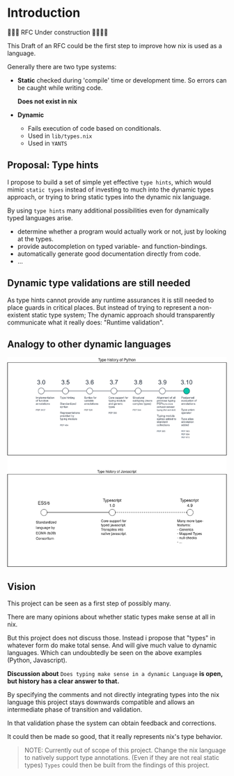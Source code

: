 # Introduction

🚧🚧🚧 RFC Under construction 🚧🚧🚧🚧

This Draft of an RFC could be the first step to improve how nix is used as a language.

Generally there are two type systems:

- __Static__
  checked during 'compile' time or development time.
  So errors can be caught while writing code.
  
  __Does not exist in nix__  
  
- __Dynamic__
    - Fails execution of code based on conditionals.
    - Used in `lib/types.nix`
    - Used in `YANTS`

## Proposal: Type hints

I propose to build a set of simple yet effective `type hints`, which would mimic `static types` instead of investing to much into the dynamic types approach,
or trying to bring static types into the dynamic nix language.

By using `type hints` many additional possibilities even for dynamically typed languages arise.

- determine whether a program would actually work or not, just by looking at the types.
- provide autocompletion on typed variable- and function-bindings.
- automatically generate good documentation directly from code.
- ...

## Dynamic type validations are still needed

As type hints cannot provide any runtime assurances it is still needed to place guards in critical places.
But instead of trying to represent a non-existent static type system;
The dynamic approach should transparently communicate what it really does: "Runtime validation".

## Analogy to other dynamic languages

![other-dynamic-languages](./assets/Other-dynamic-languages.drawio.png)

## Vision

This project can be seen as a first step of possibly many.

There are many opinions about whether static types make sense at all in nix.

But this project does not discuss those. Instead i propose that "types" in whatever form do make total sense. And will give much value to dynamic languages.
Which can undoubtedly be seen on the above examples (Python, Javascript).

__Discussion about__
```Does typing make sense in a dynamic Language```
__is open, but history has a clear answer to that.__

By specifying the comments and not directly integrating types
into the nix language this project stays downwards compatible
and allows an intermediate phase of transition and validation.

In that validation phase the system can obtain feedback and corrections.

It could then be made so good, that it really represents nix's type behavior.

> NOTE: Currently out of scope of this project.
> Change the nix language to natively support type annotations. (Even if they are not real static types)
> `Types` could then be built from the findings of this project.
